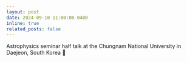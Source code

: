 ```yaml
---
layout: post
date: 2024-09-10 11:00:00-0400
inline: true
related_posts: false
---
```


Astrophysics seminar half talk at the Chungnam National University in Daejeon, South Korea 🌟
